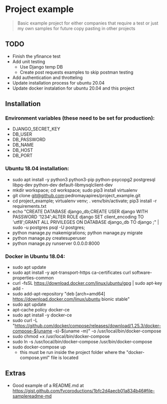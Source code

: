 # Project example
> Basic example project for either companies that require a test or just my own samples for future copy pasting in other projects

## TODO
* Finish the yfinance test
* Add unit testing
    * Use Django temp DB
    * Create post requests examples to skip postman testing
* Add authentication and throtteling
* Update installation process for ubuntu 20.04
* Update docker instalation for ubuntu 20.04 and this project

## Installation
### Environment variables (these need to be set for production):
* DJANGO_SECRET_KEY
* DB_USER
* DB_PASSWORD
* DB_NAME
* DB_HOST
* DB_PORT

### Ubuntu 18.04 installation:
* sudo apt install -y python3 python3-pip python-psycopg2 postgresql libpq-dev python-dev default-libmysqlclient-dev
* mkdir workspace; cd workspace; sudo pip3 install virtualenv
* git clone git@github.com:pedromayapires/project_example.git
* cd project_example; virtualenv venv; . venv/bin/activate; pip3 install -r requirements.txt
* echo "CREATE DATABASE django_db;CREATE USER django WITH PASSWORD '1234';ALTER ROLE django SET client_encoding TO 'utf8';GRANT ALL PRIVILEGES ON DATABASE django_db TO django ;" | sudo -u postgres psql -U postgres;
* python manage.py makemigrations; python manage.py migrate
* python manage.py createsuperuser
* python manage.py runserver 0.0.0.0:8000

### Docker in Ubuntu 18.04:
* sudo apt update
* sudo apt install -y apt-transport-https ca-certificates curl software-properties-common
* curl -fsSL https://download.docker.com/linux/ubuntu/gpg | sudo apt-key add -
* sudo add-apt-repository "deb [arch=amd64] https://download.docker.com/linux/ubuntu bionic stable"
* sudo apt update
* apt-cache policy docker-ce
* sudo apt install -y docker-ce
* sudo curl -L "https://github.com/docker/compose/releases/download/1.25.3/docker-compose-$(uname -s)-$(uname -m)" -o /usr/local/bin/docker-compose
* sudo chmod +x /usr/local/bin/docker-compose
* sudo ln -s /usr/local/bin/docker-compose /usr/bin/docker-compose
* sudo docker-compose up
    * this must be run inside the project folder where the "docker-compose.yml" file is located


## Extras
* Good example of a README.md at https://gist.github.com/fvcproductions/1bfc2d4aecb01a834b46#file-samplereadme-md